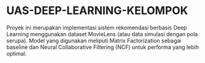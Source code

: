 # UAS-DEEP-LEARNING-KELOMPOK
Proyek ini merupakan implementasi sistem rekomendasi berbasis Deep Learning menggunakan dataset MovieLens (atau data simulasi dengan pola serupa). Model yang digunakan meliputi Matrix Factorization sebagai baseline dan Neural Collaborative Filtering (NCF) untuk performa yang lebih optimal.
